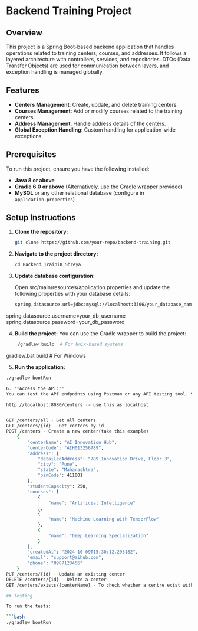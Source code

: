 # Backend Training Project

## Overview

This project is a Spring Boot-based backend application that handles operations related to training centers, courses, and addresses. It follows a layered architecture with controllers, services, and repositories. DTOs (Data Transfer Objects) are used for communication between layers, and exception handling is managed globally.

## Features

- **Centers Management**: Create, update, and delete training centers.
- **Courses Management**: Add or modify courses related to the training centers.
- **Address Management**: Handle address details of the centers.
- **Global Exception Handling**: Custom handling for application-wide exceptions.



## Prerequisites

To run this project, ensure you have the following installed:

- **Java 8 or above**
- **Gradle 6.0 or above** (Alternatively, use the Gradle wrapper provided)
- **MySQL** or any other relational database (configure in `application.properties`)

## Setup Instructions

1. **Clone the repository:**

   ```bash
   git clone https://github.com/your-repo/backend-training.git


2. **Navigate to the project directory:**

   ```bash
   cd Backend_Traini8_Shreya


3. **Update database configuration:**

   Open src/main/resources/application.properties and update the following properties with your database details:

   ```bash
   spring.datasource.url=jdbc:mysql://localhost:3306/your_database_name
spring.datasource.username=your_db_username
spring.datasource.password=your_db_password


4. **Build the project:**
You can use the Gradle wrapper to build the project:

   ```bash
   ./gradlew build  # For Unix-based systems
gradlew.bat build  # For Windows

5. **Run the application:**
```bash
./gradlew bootRun

6. **Access the API:**
You can test the API endpoints using Postman or any API testing tool. Some sample endpoints are:

http://localhost:8080/centers -> use this as localhost


GET /centers/all - Get all centers
GET /centers/{id} - Get centers by id
POST /centers - Create a new center(take this example)
    {
        "centerName": "AI Innovation Hub",
        "centerCode": "AIH013256789",
        "address": {
            "detailedAddress": "789 Innovation Drive, Floor 3",
            "city": "Pune",
            "state": "Maharashtra",
            "pinCode": 411001
        },
        "studentCapacity": 250,
        "courses": [
            {
                "name": "Artificial Intelligence"
            },
            {
                "name": "Machine Learning with TensorFlow"
            },
            {
                "name": "Deep Learning Specialization"
            }
        ],
        "createdAt": "2024-10-09T15:30:12.293182",
        "email": "support@aihub.com",
        "phone": "0987123456"
    }
PUT /centers/{id} - Update an existing center
DELETE /centers/{id} - Delete a center
GET /centers/exists/{centerName} - To check whether a centre exist with returns boolean value

## Testing

To run the tests:

```bash
./gradlew bootRun
 
